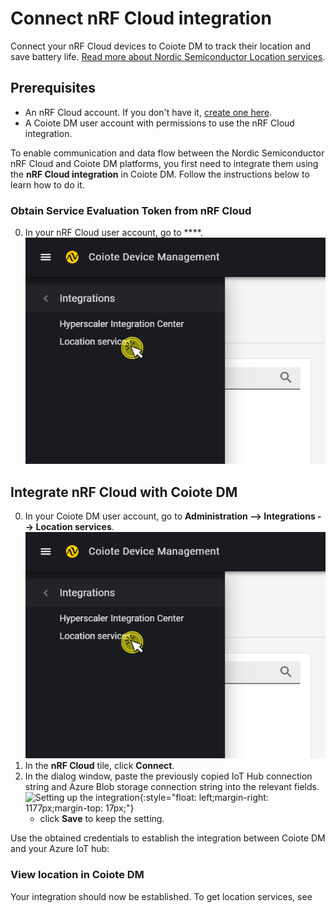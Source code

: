 # Connect nRF Cloud integration

Connect your nRF Cloud devices to Coiote DM to track their location and save battery life. [Read more about Nordic Semiconductor Location services](https://www.nordicsemi.com/Products/Cloud-services?lang=en#infotabs).

## Prerequisites

  - An nRF Cloud account. If you don't have it, [create one here](https://nrfcloud.com/#/).
  - A Coiote DM user account with permissions to use the nRF Cloud integration.

To enable communication and data flow between the Nordic Semiconductor nRF Cloud and Coiote DM platforms, you first need to integrate them using the **nRF Cloud integration**  in Coiote DM. Follow the instructions below to learn how to do it.

### Obtain Service Evaluation Token from nRF Cloud

0. In your nRF Cloud user account, go to ****.
  ![nRFC Integration menu link](images/nRFC_menu.png "Integration menu link")

## Integrate nRF Cloud with Coiote DM

0. In your Coiote DM user account, go to **Administration --> Integrations --> Location services**.
  ![nRFC Integration menu link](images/nRFC_menu.png "Integration menu link")
0. In the **nRF Cloud** tile, click **Connect**.
0. In the dialog window, paste the previously copied IoT Hub connection string and Azure Blob storage connection string into the relevant fields.
  ![Setting up the integration](images/connect_hub.png "Setting up the Azure integration"){:style="float: left;margin-right: 1177px;margin-top: 17px;"}
      - click **Save** to keep the setting.

Use the obtained credentials to establish the integration between Coiote DM and your Azure IoT hub:

### View location in Coiote DM

Your integration should now be established. To get location services, see []()
